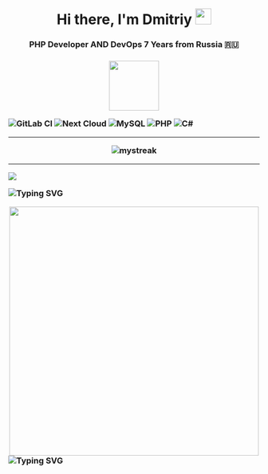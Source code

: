 <h1 align="center">Hi there, I'm Dmitriy
<img src="https://github.com/blackcater/blackcater/raw/main/images/Hi.gif" height="32"/></h1>
<h3 align="center">PHP Developer AND DevOps 7 Years from Russia 🇷🇺<h3>

<div id="header" align="center">
  <img src="https://media.giphy.com/media/M9gbBd9nbDrOTu1Mqx/giphy.gif" width="100"/>
</div>

![GitLab CI](https://img.shields.io/badge/gitlab%20ci-%23181717.svg?style=for-the-badge&logo=gitlab&logoColor=white)
![Next Cloud](https://img.shields.io/badge/Next%20Cloud-0B94DE?style=for-the-badge&logo=nextcloud&logoColor=white)
![MySQL](https://img.shields.io/badge/mysql-%2300f.svg?style=for-the-badge&logo=mysql&logoColor=white)
![PHP](https://img.shields.io/badge/php-%23777BB4.svg?style=for-the-badge&logo=php&logoColor=white)
![C#](https://img.shields.io/badge/c%23-%23239120.svg?style=for-the-badge&logo=c-sharp&logoColor=white)
<hr>
<div id="header" align="center">
  <img src="https://github-readme-streak-stats.herokuapp.com/?user=dimaserr5&theme=tokyonight" alt="mystreak"/>
</div>
<hr>
<a href = "https://github.com/dimaserr5/KPP_lab3_zd1/graphs/contributors">
  <img src = "https://contrib.rocks/image?repo=dimaserr5/KPP_lab3_zd1"/>
</a>

<a><img src="https://readme-typing-svg.herokuapp.com?font=Roboto&size=24&pause=1000&color=C713F7&width=435&lines=Anti+Scam" alt="Typing SVG" /></a>
<div id="header" align="center">
  <img src="https://forum.antichat.com/bdergh/7471533130471.png" width="500"/>
</div>
<a><img src="https://readme-typing-svg.herokuapp.com?font=Roboto&size=24&pause=1000&color=C713F7&width=435&lines=---------" alt="Typing SVG" /></a>
